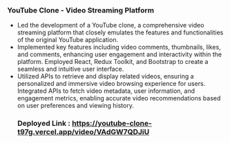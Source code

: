 <h3>YouTube Clone - Video Streaming Platform</h3>

<ul>
  <li>
Led the development of a YouTube clone, a comprehensive video streaming platform that closely emulates the features and functionalities of the original YouTube application.</li>
<li>Implemented key features including video comments, thumbnails, likes, and comments, enhancing user engagement and interactivity within the platform. Employed React, Redux Toolkit, and Bootstrap to create a seamless and intuitive user interface.</li>
<li>Utilized APIs to retrieve and display related videos, ensuring a personalized and immersive video browsing experience for users. Integrated APIs to fetch video metadata, user information, and engagement metrics, enabling accurate video recommendations based on user preferences and viewing history.</li>

### Deployed Link : https://youtube-clone-t97g.vercel.app/video/VAdGW7QDJiU
